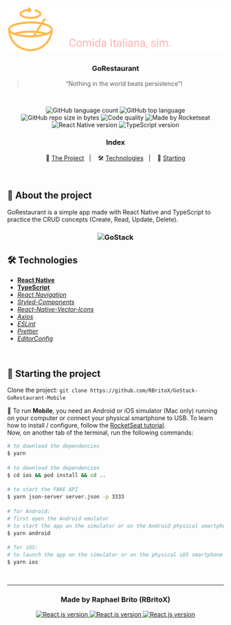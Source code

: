 <h1 align="center">
    <img alt="GoStack" src="./src/assets/logo-header@3x.png" width="500px" />
</h1>

<h3 align="center">
  GoRestaurant
</h3>

<blockquote align="center">
  “Nothing in the world beats persistence”!
</blockquote>

<br>

<p align="center">
  <img alt="GitHub language count" src="https://img.shields.io/github/languages/count/rbritox/GoStack-GoRestaurant-Mobile">

  <img alt="GitHub top language" src="https://img.shields.io/github/languages/top/rbritox/GoStack-GoRestaurant-Mobile">

  <img alt="GitHub repo size in bytes" src="https://img.shields.io/github/repo-size/rbritox/GoStack-GoRestaurant-Mobile">

  <img alt="Code quality" src="https://app.codacy.com/project/badge/Grade/c86e1c4291824dc78ebfb9cdf9ed50e7">

  <img alt="Made by Rocketseat" src="https://img.shields.io/github/license/rbritox/GoStack-Github-Explorer">

  <br>

  <img alt="React Native version" src="https://img.shields.io/badge/React_Native-v0.62.2-60dafb?style=flat&logoColor=60dafb&logo=react">

  <img alt="TypeScript version" src="https://img.shields.io/badge/TypeScript-v3.8.3-007acc?style=flat&logoColor=007acc&logo=typescript">
</p>

<h3 align="center">
  Index
</h3>

<p align="center">
  📝 <a href="#-about-the-project">The Project</a>&nbsp;&nbsp;&nbsp;|&nbsp;&nbsp;&nbsp;
  🛠 <a href="#-technologies">Technologies</a>&nbsp;&nbsp;&nbsp;|&nbsp;&nbsp;&nbsp;
  🏁 <a href="#-starting-the-project">Starting</a>
</p>

<br>

## 📝 About the project
GoRestaurant is a simple app made with React Native and TypeScript to practice the CRUD concepts (Create, Read, Update, Delete).

<h3 align="center">
  <img alt="GoStack" src="https://user-images.githubusercontent.com/34657005/85172616-d689d200-b247-11ea-85d8-f7300baedf09.gif" />
</h3>


## 🛠 Technologies
- **[React Native](https://reactnative.dev/)**
- **[TypeScript](https://www.typescriptlang.org/)**
- *[React Navigation](https://reactnavigation.org/)*
- *[Styled-Components](https://styled-components.com/)*
- *[React-Native-Vector-Icons](https://github.com/oblador/react-native-vector-icons)*
- *[Axios](https://nodemon.io/)*
- *[ESLint](https://eslint.org/)*
- *[Prettier](https://prettier.io/)*
- *[EditorConfig](https://editorconfig.org/)*

<br>

## 🏁 Starting the project
Clone the project: `git clone https://github.com/RBritoX/GoStack-GoRestaurant-Mobile`

📱 To run **Mobile**, you need an Android or iOS simulator (Mac only) running on your computer or connect your physical smartphone to USB. To learn how to install / configure, follow the [RocketSeat tutorial](https://react-native.rocketseat.dev/).
<br>Now, on another tab of the terminal, run the following commands:

````zsh
# to download the dependencies
$ yarn

# to download the dependencies
$ cd ios && pod install && cd ..

# to start the FAKE API
$ yarn json-server server.json -p 3333

# for Android:
# first open the Android emulator
# to start the app on the simulator or on the Android physical smartphone connected to the USB device
$ yarn android

# for iOS:
# to launch the app on the simulator or on the physical iOS smartphone connected to the USB device (only using Mac)
$ yarn ios
````
<br>

---

<h3 align="center">
  Made by Raphael Brito (RBritoX)
</h3>

<p align="center">
  <a href="https://www.linkedin.com/in/raphaellbrito/">
    <img alt="React.js version" src="https://img.shields.io/badge/LinkedIn-/in/raphaellbrito-0e76a8?style=flat&logoColor=white&logo=linkedin">
  </a>
  <a href="https://www.facebook.com/RaphaBrito">
    <img alt="React.js version" src="https://img.shields.io/badge/Facebook-/RaphaBrito-1778F2?style=flat&logoColor=white&logo=facebook">
  </a>
  <a href="https://www.instagram.com/raphaellbrito/">
    <img alt="React.js version" src="https://img.shields.io/badge/Instagram-@raphaellbrito-833AB4?style=flat&logoColor=white&logo=instagram">
  </a>
</p>
